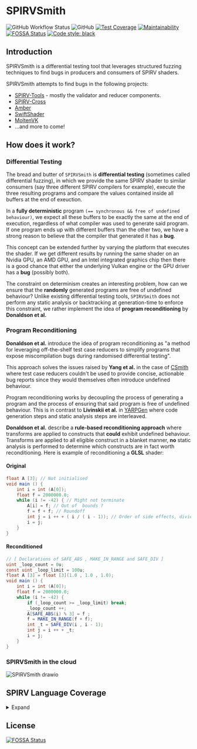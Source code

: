 # SPIRVSmith

![GitHub Workflow Status](https://img.shields.io/github/workflow/status/rayanht/SPIRVSmith/Build,%20Test%20and%20Deploy)
![GitHub](https://img.shields.io/github/license/rayanht/SPIRVSmith)
[![Test Coverage](https://api.codeclimate.com/v1/badges/5f91595e621ebb1f1da2/test_coverage)](https://codeclimate.com/github/rayanht/SPIRVSmith/test_coverage)
[![Maintainability](https://api.codeclimate.com/v1/badges/5f91595e621ebb1f1da2/maintainability)](https://codeclimate.com/github/rayanht/SPIRVSmith/maintainability)
[![FOSSA Status](https://app.fossa.com/api/projects/custom%2B22322%2Fgithub.com%2Frayanht%2FSPIRVSmith.svg?type=shield)](https://app.fossa.com/projects/custom%2B22322%2Fgithub.com%2Frayanht%2FSPIRVSmith?ref=badge_shield)
[![Code style: black](https://img.shields.io/badge/code%20style-black-000000.svg)](https://github.com/psf/black)

## Introduction

SPIRVSmith is a differential testing tool that leverages structured fuzzing techniques to find bugs in producers and consumers of SPIRV shaders.

SPIRVSmith attempts to find bugs in the following projects:
- [SPIRV-Tools](https://github.com/KhronosGroup/SPIRV-Tools) - mostly the validator and reducer components.
- [SPIRV-Cross](https://github.com/KhronosGroup/SPIRV-Cross)
- [Amber](https://github.com/google/amber)
- [SwiftShader](https://github.com/google/swiftshader)
- [MoltenVK](https://github.com/KhronosGroup/MoltenVK)
- ...and more to come!


## How does it work?

### Differential Testing
The bread and butter of `SPIRVSmith` is **differential testing** (sometimes called differential fuzzing), in which we provide the same SPIRV shader to similar consumers (say three different SPIRV compilers for example), execute the three resulting programs and compare the values contained inside all buffers at the end of exeuction. 

In a **fully deterministic** program `(== synchronous && free of undefined behaviour)`, we expect all these buffers to be exactly the same at the end of execution, regardless of what compiler was used to generate said program. If one program ends up with different buffers than the other two, we have a strong reason to believe that the compiler that generated it has a **bug**.

This concept can be extended further by varying the platform that executes the shader. If we get different results by running the same shader on an Nvidia GPU, an AMD GPU, and an Intel integrated graphics chip then there is a good chance that either the underlying Vulkan engine or the GPU driver has a **bug** (possibly both).

The constraint on determinism creates an interesting problem, how can we ensure that the **randomly** generated programs are free of undefined behaviour? Unlike existing differential testing tools, `SPIRVSmith` does not perform any static analysis or backtracking at generation-time to enforce this constraint, we rather implement the idea of **program reconditioning** by **Donaldson et al.**

### Program Reconditioning

**Donaldson et al.** introduce the idea of program reconditioning as "a method for leveraging off-the-shelf test case reducers to simplify programs that expose miscompilation bugs during randomised differential testing". 

This approach solves the issues raised by **Yang et al.** in the case of [CSmith](https://github.com/csmith-project/csmith) where test case reducers couldn't be used to provide concise, actionable bug reports since they would themselves often introduce undefined behaviour. 

Program reconditioning works by decoupling the process of generating a program and the process of ensuring that said program is free of undefined behaviour. This is in contrast to **Livinskii et al.** in [YARPGen](https://github.com/intel/yarpgen) where code generation steps and static analysis steps are interleaved. 

**Donaldson et al.** describe a **rule-based reconditioning approach** where transforms are applied to constructs that **could** exhibit undefined behaviour. Transforms are applied to all eligible construct in a blanket manner, **no** static analysis is performed to determine which constructs are in fact worth reconditioning. Here is example of reconditioning a **GLSL** shader:

#### Original 
```glsl
float A [3]; // Not initialised
void main () {
    int i = int (A[0]);
    float f = 2000000.0;
    while (i != -42) { // Might not terminate
        A[i] = f; // Out of  bounds ?
        f = f + f; // Roundoff
        int j = i ++ + ( i / ( i - 1)); // Order of side effects, divide by zero?
        i = j;
    }
}
```

#### Reconditioned 
```glsl
// [ Declarations of SAFE_ABS , MAKE_IN_RANGE and SAFE_DIV ]
uint _loop_count = 0u;
const uint _loop_limit = 100u;
float A [3] = float [3](1.0 , 1.0 , 1.0);
void main () {
    int i = int (A[0]);
    float f = 2000000.0;
    while (i != -42) {
        if (_loop_count >= _loop_limit) break;
        _loop_count ++;
        A[SAFE_ABS(i) % 3] = f ;
        f = MAKE_IN_RANGE(f + f);
        int _t = SAFE_DIV(i , i - 1);
        int j = i ++ + _t;
        i = j;
    }
}
```

### SPIRVSmith in the cloud

![SPIRVSmith drawio](https://user-images.githubusercontent.com/42040895/162422826-c65dfd6f-1f32-4dcc-be8c-8c7e6117b42b.png)


## SPIRV Language Coverage

<details>


<summary>Expand</summary>

### Instructions


#### Miscellanous

<details>


<summary>Expand</summary>


|OpCode| Status |
|--|--|
| OpNop | :red_circle: |
| OpUndef | :red_circle: |
| OpSizeOf | :red_circle: |

</details>

#### Debug

<details>

<summary>Expand</summary>


|OpCode| Status |
|--|--|
| OpSourceContinued | :red_circle: |
| OpSource | :red_circle: |
| OpSourceExtension | :red_circle: |
| OpName | :red_circle: |
| OpMemberName | :red_circle: |
| OpString | :red_circle: |
| OpLine | :red_circle: |
| OpNoLine | :red_circle: |
| OpModuleProcessed | :red_circle: | 

</details>

#### Annotation

<details>

<summary>Expand</summary>


|OpCode| Status |
|--|--|
| OpDecorate | :white_check_mark: |
| OpMemberDecorate | :white_check_mark: |
| OpDecorationGroup | :red_circle: |
| OpGroupDecorate | :red_circle: |
| OpGroupMemberDecorate | :red_circle: |
| OpDecorateId | :red_circle: |
| OpDecorateString | :red_circle: |
| OpMemberDecorateString | :red_circle: |

</details>

#### Extension

<details>

<summary>Expand</summary>


|OpCode| Status |
|--|--|
| OpExtension | :red_circle: |
| OpExtInstImport | :red_circle: |
| OpExtInst | :red_circle: |

</details>

#### Mode-Setting

<details>

<summary>Expand</summary>


|OpCode| Status |
|--|--|
| OpMemoryModel | :white_check_mark: |
| OpEntryPoint | :white_check_mark: |
| OpExecutionMode | :white_check_mark: |
| OpCapability | :red_circle: |
| OpExecutionModeId | :red_circle: |

</details>

#### Type-Declaration

<details>

<summary>Expand</summary>


|OpCode| Status |
|--|--|
| OpTypeVoid | :white_check_mark: |
| OpTypeBool | :white_check_mark: |
| OpTypeInt | :white_check_mark: |
| OpTypeFloat | :white_check_mark: |
| OpTypeVector | :white_check_mark: |
| OpTypeMatrix | :white_check_mark: |
| OpTypeImage | :red_circle: |
| OpTypeSampler | :red_circle: |
| OpTypeSampledImage | :red_circle: |
| OpTypeArray | :white_check_mark: |
| OpTypeRuntimeArray | :red_circle: |
| OpTypeStruct | :white_check_mark: |
| OpTypeOpaque | :red_circle: |
| OpTypePointer | :white_check_mark: |
| OpTypeFunction | :white_check_mark: |

</details>

#### Constant-Creation

<details>

<summary>Expand</summary>


|OpCode| Status |
|--|--|
| OpConstantTrue | :white_check_mark: |
| OpConstantFalse | :white_check_mark: |
| OpConstant | :white_check_mark: |
| OpConstantComposite | :white_check_mark: |
| OpConstantSampler | :red_circle: |
| OpConstantNull | :red_circle: |
| OpSpecConstantTrue | :red_circle: |
| OpSpecConstantFalse | :red_circle: |
| OpSpecConstant | :red_circle: |
| OpSpecConstantComposite | :red_circle: |
| OpSpecConstantOp | :red_circle: |

</details>

#### Memory

<details>

<summary>Expand</summary>


|OpCode| Status |
|--|--|
| OpVariable | :white_check_mark: |
| OpImageTexelPointer | :red_circle: |
| OpLoad | :white_check_mark: |
| OpStore |:white_check_mark:  |
| OpCopyMemory | :red_circle: |
| OpCopyMemorySized | :red_circle: |
| OpAccessChain | :red_circle: |
| OpInBoundsAccessChain | :red_circle: |
| OpPtrAccessChain | :red_circle: |
| OpPtrEqual | :red_circle: |
| OpPtrNotEqual | :red_circle: |
| OpPtrDiff | :red_circle: | 

</details>

#### Function

<details>

<summary>Expand</summary>


|OpCode| Status |
|--|--|
| OpFunction | :white_check_mark: |
| OpFunctionParameter | :white_check_mark: |
| OpFunctionEnd | :white_check_mark: |
| OpFunctionCall | :red_circle: |

</details>

#### Image

<details>

<summary>Expand</summary>


|OpCode| Status |
|--|--|
| OpSampledImage | :red_circle: |
| OpImageSampleImplicitLod | :red_circle: |
| OpImageSampleExplicitLod | :red_circle: |
| OpImageSampleDrefImplicitLod |:red_circle:  |
| OpImageSampleDrefExplicitLod | :red_circle: |
| OpImageSampleProjImplicitLod | :red_circle: |
| OpImageSampleProjExplicitLod | :red_circle: |
| OpImageSampleProjDrefImplicitLod | :red_circle: |
| OpImageSampleProjDrefExplicitLod | :red_circle: |
| OpImageFetch | :red_circle: |
| OpImageGather | :red_circle: |
| OpImageDrefGather | :red_circle: | 
| OpImageRead | :red_circle: |
| OpImageWrite | :red_circle: |
| OpImage | :red_circle: |
| OpImageQueryFormat | :red_circle: |
| OpImageQueryOrder | :red_circle: |
| OpImageQuerySizeLod | :red_circle: | 
| OpImageQuerySize | :red_circle: |
| OpImageQueryLod | :red_circle: |
| OpImageQueryLevels | :red_circle: |
| OpImageQuerySamples | :red_circle: |
| OpImageSparseSampleImplicitLod | :red_circle: |
| OpImageSparseSampleExplicitLod | :red_circle: | 
| OpImageSparseSampleDrefImplicitLod | :red_circle: |
| OpImageSparseSampleDrefExplicitLod | :red_circle: |
| OpImageSparseFetch | :red_circle: |
| OpImageSparseGather | :red_circle: | 
| OpImageSparseDrefGather | :red_circle: |
| OpImageSparseTexelsResident | :red_circle: |
| OpImageSparseRead | :red_circle: |

</details>

#### Conversion

<details>

<summary>Expand</summary>


|OpCode| Status |
|--|--|
| OpConvertFToU | :white_check_mark: |
| OpConvertFToS | :white_check_mark: |
| OpConvertSToF | :white_check_mark: |
| OpConvertUToF | :white_check_mark:  |
| OpUConvert | :red_circle: |
| OpSConvert | :red_circle: |
| OpFConvert | :red_circle: |
| OpQuantizeToF16 | :red_circle: |
| OpConvertPtrToU | :red_circle: |
| OpSatConvertSToU | :red_circle: |
| OpSatConvertUToS | :red_circle: |
| OpConvertUToPtr | :red_circle: | 
| OpPtrCastToGeneric | :red_circle: |
| OpGenericCastToPtr | :red_circle: |
| OpGenericCastToPtrExplicit | :red_circle: |
| OpBitcast | :red_circle: |

</details>

#### Composite

<details>

<summary>Expand</summary>


|OpCode| Status |
|--|--|
| OpVectorExtractDynamic | :white_check_mark: |
| OpVectorInsertDynamic | :white_check_mark: |
| OpVectorShuffle | :red_circle: |
| OpCompositeConstruct |:red_circle:  |
| OpCompositeExtract | :red_circle: |
| OpCompositeInsert | :red_circle: |
| OpCopyObject | :red_circle: |
| OpTranspose | :red_circle: |
| OpCopyLogical | :red_circle: |

</details>

#### Arithmetic

<details>

<summary>Expand</summary>


|OpCode| Status |
|--|--|
| OpSNegate | :white_check_mark: |
| OpFNegate | :white_check_mark: |
| OpIAdd | :white_check_mark: |
| OpFAdd |:white_check_mark:  |
| OpISub | :white_check_mark: |
| OpFSub | :white_check_mark: |
| OpIMul | :white_check_mark: |
| OpFMul | :white_check_mark: |
| OpUDiv | :white_check_mark: |
| OpSDiv | :white_check_mark: |
| OpFDiv | :white_check_mark: |
| OpUMod | :white_check_mark: |
| OpSRem | :white_check_mark: |
| OpSMod | :white_check_mark: |
| OpFRem | :white_check_mark: |
| OpFMod | :white_check_mark: |
| OpVectorTimesScalar | :red_circle: |
| OpMatrixTimesScalar | :red_circle: |
| OpVectorTimesMatrix | :red_circle: |
| OpMatrixTimesVector | :red_circle: |
| OpMatrixTimesMatrix | :red_circle: |
| OpOuterProduct | :red_circle: |
| OpDot | :red_circle: |
| OpIAddCarry | :red_circle: |
| OpISubBorrow | :red_circle: |
| OpUMulExtended | :red_circle: |
| OpSMulExtended | :red_circle: |

</details>

#### Bit

<details>

<summary>Expand</summary>


|OpCode| Status |
|--|--|
| OpShiftRightLogical | :white_check_mark: |
| OpShiftRightArithmetic | :white_check_mark: |
| OpShiftLeftLogical | :white_check_mark: |
| OpBitwiseOr |:white_check_mark:  |
| OpBitwiseXor | :white_check_mark: |
| OpBitwiseAnd | :white_check_mark: |
| OpNot | :white_check_mark: |
| OpBitFieldInsert | :red_circle: |
| OpBitFieldSExtract | :red_circle: |
| OpBitFieldUExtract | :red_circle: |
| OpBitReverse | :red_circle: |
| OpBitCount | :white_check_mark: |

</details>

#### Relational and Logical

<details>

<summary>Expand</summary>


|OpCode| Status |
|--|--|
| OpAny | :red_circle: |
| OpAll | :red_circle: |
| OpIsNan | :white_check_mark: |
| OpIsInf |:white_check_mark:  |
| OpIsFinite | :white_check_mark: |
| OpIsNormal | :white_check_mark: |
| OpSignBitSet | :white_check_mark: |
| OpOrdered | :white_check_mark: |
| OpUnordered | :white_check_mark: |
| OpLogicalEqual | :white_check_mark: |
| OpLogicalNotEqual | :white_check_mark: |
| OpLogicalOr | :white_check_mark: |
| OpLogicalAnd | :white_check_mark: |
| OpLogicalNot | :white_check_mark: |
| OpSelect |:white_check_mark:  |
| OpIEqual | :white_check_mark: |
| OpINotEqual | :white_check_mark: |
| OpUGreaterThan | :white_check_mark: |
| OpSGreaterThan | :white_check_mark: |
| OpUGreaterThanEqual | :white_check_mark: |
| OpSGreaterThanEqual | :white_check_mark: |
| OpULessThan | :white_check_mark: |
| OpSLessThan | :white_check_mark: |
| OpULessThanEqual | :white_check_mark: |
| OpSLessThanEqual | :white_check_mark: |
| OpFOrdEqual | :white_check_mark: |
| OpFUnordEqual | :white_check_mark: |
| OpFOrdNotEqual | :white_check_mark: |
| OpFUnordNotEqual | :white_check_mark: |
| OpFOrdLessThan | :white_check_mark: |
| OpFUnordLessThan | :white_check_mark: |
| OpFOrdGreaterThan | :white_check_mark: |
| OpFUnordGreaterThan | :white_check_mark: |
| OpFOrdLessThanEqual | :white_check_mark: |
| OpFUnordLessThanEqual | :white_check_mark: |
| OpFOrdGreaterThanEqual | :white_check_mark: |
| OpFUnordGreaterThanEqual | :white_check_mark: |

</details>

</details>

## License
[![FOSSA Status](https://app.fossa.com/api/projects/custom%2B22322%2Fgithub.com%2Frayanht%2FSPIRVSmith.svg?type=large)](https://app.fossa.com/projects/custom%2B22322%2Fgithub.com%2Frayanht%2FSPIRVSmith?ref=badge_large)
